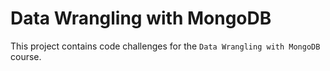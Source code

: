 # Data Wrangling with MongoDB

This project contains code challenges for the `Data Wrangling with MongoDB` course.
